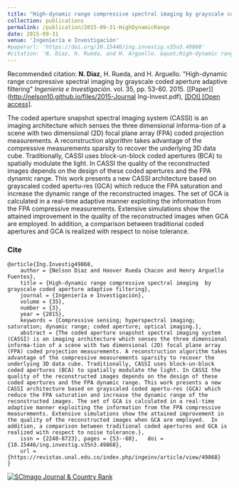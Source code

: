 ```yaml
---
title: "High-dynamic range compressive spectral imaging by grayscale coded aperture adaptive filtering"
collection: publications
permalink: /publication/2015-09-31-HighDynamicRange
date: 2015-09-31
venue: 'Ingeniería e Investigación'
#paperurl: 'https://doi.org/10.15446/ing.investig.v35n3.49868'
#citation: 'N. Diaz, H. Rueda, and H. Arguello. &quot;High-dynamic range compressive spectral imaging by grayscale coded aperture adaptive filtering.&quot; <i>Ingeniería e Investigación</i>, vol. 35, pp. 53-60, 2015.'
---
```


Recommended citation: **N. Diaz**, H. Rueda, and H. Arguello. "High-dynamic range compressive spectral imaging by grayscale coded aperture adaptive filtering" <i>Ingeniería e Investigación</i>. vol. 35, pp. 53-60. 2015. [[Paper]](http://nelson10.github.io/files/2015-Journal Ing-Invest.pdf), [[DOI]](https://doi.org/10.15446/ing.investig.v35n3.49868),[[Open access]](https://revistas.unal.edu.co/index.php/ingeinv/article/view/49868/54105).

The coded aperture snapshot spectral imaging system (CASSI) is an imaging architecture which senses the three dimensional informa-tion of a scene with two dimensional (2D) focal plane array (FPA) coded projection measurements. A reconstruction algorithm takes advantage of the compressive measurements sparsity to recover the underlying 3D data cube. Traditionally, CASSI uses block-un-block coded apertures (BCA) to spatially modulate the light. In CASSI the quality of the reconstructed images depends on the design of these coded apertures and the FPA dynamic range. This work presents a new CASSI architecture based on grayscaled coded apertu-res (GCA) which reduce the FPA saturation and increase the dynamic range of the reconstructed images. The set of GCA is calculated in a real-time adaptive manner exploiting the information from the FPA compressive measurements. Extensive simulations show the attained improvement in the quality of the reconstructed images when GCA are employed.  In addition, a comparison between traditional coded apertures and GCA is realized with respect to noise tolerance.

### Cite
```
@article{Ing.Investig49868,
	author = {Nelson Diaz and Hoover Rueda Chacon and Henry Arguello Fuentes},
	title = {High-dynamic range compressive spectral imaging  by grayscale coded aperture adaptive filtering},
	journal = {Ingeniería e Investigación},
	volume = {35},
	number = {3},
	year = {2015},
	keywords = {Compressive sensing; hyperspectral imaging; saturation; dynamic range; coded aperture; optical imaging.},
	abstract = {The coded aperture snapshot spectral imaging system (CASSI) is an imaging architecture which senses the three dimensional informa-tion of a scene with two dimensional (2D) focal plane array (FPA) coded projection measurements. A reconstruction algorithm takes advantage of the compressive measurements sparsity to recover the underlying 3D data cube. Traditionally, CASSI uses block-un-block coded apertures (BCA) to spatially modulate the light. In CASSI the quality of the reconstructed images depends on the design of these coded apertures and the FPA dynamic range. This work presents a new CASSI architecture based on grayscaled coded apertu-res (GCA) which reduce the FPA saturation and increase the dynamic range of the reconstructed images. The set of GCA is calculated in a real-time adaptive manner exploiting the information from the FPA compressive measurements. Extensive simulations show the attained improvement in the quality of the reconstructed images when GCA are employed.  In addition, a comparison between traditional coded apertures and GCA is realized with respect to noise tolerance.},
	issn = {2248-8723},	pages = {53--60},	doi = {10.15446/ing.investig.v35n3.49868},
	url = {https://revistas.unal.edu.co/index.php/ingeinv/article/view/49868}
}
```
<a href="https://www.scimagojr.com/journalsearch.php?q=19700173003&amp;tip=sid&amp;exact=no" title="SCImago Journal &amp; Country Rank"><img border="0" src="https://www.scimagojr.com/journal_img.php?id=19700173003" alt="SCImago Journal &amp; Country Rank"  /></a>
